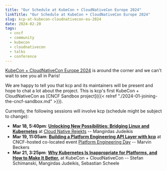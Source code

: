 ```yaml
---
title: "Our Schedule at KubeCon + CloudNativeCon Europe 2024"
linkTitle: "Our Schedule at KubeCon + CloudNativeCon Europe 2024"
slug: kcp-at-kubecon-cloudnativecon-eu-2024
date: 2024-02-20
tags:
  - cncf
  - community
  - kubecon
  - cloudnativecon
  - talks
  - conference
---
```


[KubeCon + CloudNativeCon Europe 2024](https://events.linuxfoundation.org/kubecon-cloudnativecon-europe/) is around the corner and we can't wait to see you all in Paris!

We are happy to tell you that kcp and its maintainers will be present and hope to chat a lot about the project. This is kcp's first KubeCon + CloudNativeCon as [CNCF Sandbox project]({{< relref "./2024-01-joining-the-cncf-sandbox.md" >}}).

Currently, the following sessions will involve kcp (schedule might be subject to change):

- **Mar 18, 5:40pm**: [**Unlocking New Possibilities: Bridging Linux and Kubernetes**](https://cfp.cloud-native.rejekts.io/cloud-native-rejekts-eu-paris-2024/talk/JUBTCX/) at [Cloud Native Rejekts](https://cloud-native.rejekts.io/) -- Mangirdas Judeikis
- **Mar 19, 11:05am**: [**Building a Platform Engineering API Layer with kcp**](https://colocatedeventseu2024.sched.com/event/1YFfY/building-a-platform-engineering-api-layer-with-kcp-marvin-beckers-kubermatic-gmbh) at CNCF-hosted co-located event [Platform Engineering Day](https://events.linuxfoundation.org/kubecon-cloudnativecon-europe/co-located-events/platform-engineering-day/) -- Marvin Beckers
- **Mar 21, 3:25pm**: [**Why Kubernetes Is Inappropriate for Platforms, and How to Make It Better.**](https://kccnceu2024.sched.com/event/1YePC) at KubeCon + CloudNativeCon -- Stefan Schimanski, Mangirdas Judeikis, Sebastian Scheele

